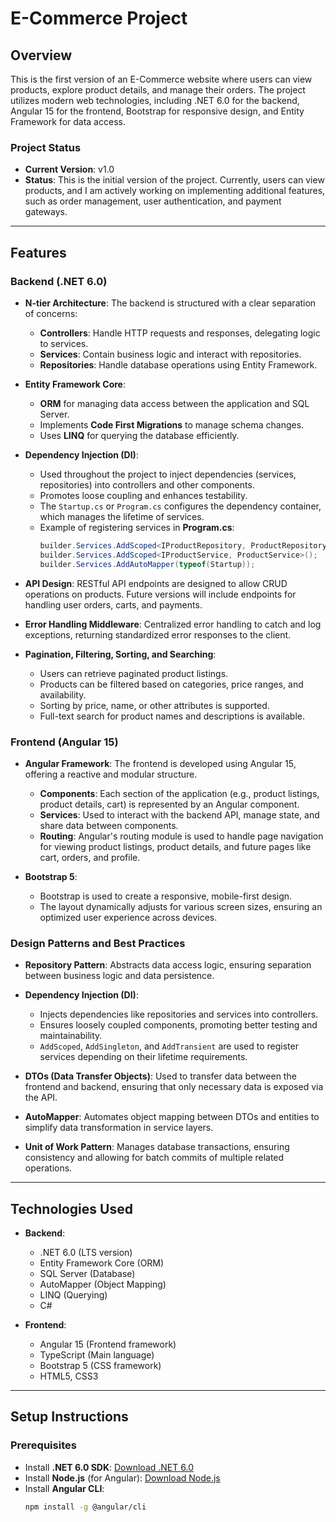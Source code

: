 # E-Commerce Project

## Overview

This is the first version of an E-Commerce website where users can view products, explore product details, and manage their orders. The project utilizes modern web technologies, including .NET 6.0 for the backend, Angular 15 for the frontend, Bootstrap for responsive design, and Entity Framework for data access.

### Project Status
- **Current Version**: v1.0
- **Status**: This is the initial version of the project. Currently, users can view products, and I am actively working on implementing additional features, such as order management, user authentication, and payment gateways.

---

## Features

### Backend (.NET 6.0)
- **N-tier Architecture**: The backend is structured with a clear separation of concerns:
  - **Controllers**: Handle HTTP requests and responses, delegating logic to services.
  - **Services**: Contain business logic and interact with repositories.
  - **Repositories**: Handle database operations using Entity Framework.
  
- **Entity Framework Core**: 
  - **ORM** for managing data access between the application and SQL Server.
  - Implements **Code First Migrations** to manage schema changes.
  - Uses **LINQ** for querying the database efficiently.

- **Dependency Injection (DI)**:
  - Used throughout the project to inject dependencies (services, repositories) into controllers and other components.
  - Promotes loose coupling and enhances testability.
  - The `Startup.cs` or `Program.cs` configures the dependency container, which manages the lifetime of services.
  - Example of registering services in **Program.cs**:
    ```csharp
    builder.Services.AddScoped<IProductRepository, ProductRepository>();
    builder.Services.AddScoped<IProductService, ProductService>();
    builder.Services.AddAutoMapper(typeof(Startup));
    ```

- **API Design**: RESTful API endpoints are designed to allow CRUD operations on products. Future versions will include endpoints for handling user orders, carts, and payments.

- **Error Handling Middleware**: Centralized error handling to catch and log exceptions, returning standardized error responses to the client.

- **Pagination, Filtering, Sorting, and Searching**:
  - Users can retrieve paginated product listings.
  - Products can be filtered based on categories, price ranges, and availability.
  - Sorting by price, name, or other attributes is supported.
  - Full-text search for product names and descriptions is available.

### Frontend (Angular 15)
- **Angular Framework**: The frontend is developed using Angular 15, offering a reactive and modular structure.
  - **Components**: Each section of the application (e.g., product listings, product details, cart) is represented by an Angular component.
  - **Services**: Used to interact with the backend API, manage state, and share data between components.
  - **Routing**: Angular's routing module is used to handle page navigation for viewing product listings, product details, and future pages like cart, orders, and profile.

- **Bootstrap 5**: 
  - Bootstrap is used to create a responsive, mobile-first design.
  - The layout dynamically adjusts for various screen sizes, ensuring an optimized user experience across devices.

### Design Patterns and Best Practices
- **Repository Pattern**: Abstracts data access logic, ensuring separation between business logic and data persistence.
- **Dependency Injection (DI)**: 
  - Injects dependencies like repositories and services into controllers.
  - Ensures loosely coupled components, promoting better testing and maintainability.
  - `AddScoped`, `AddSingleton`, and `AddTransient` are used to register services depending on their lifetime requirements.
  
- **DTOs (Data Transfer Objects)**: Used to transfer data between the frontend and backend, ensuring that only necessary data is exposed via the API.
- **AutoMapper**: Automates object mapping between DTOs and entities to simplify data transformation in service layers.
- **Unit of Work Pattern**: Manages database transactions, ensuring consistency and allowing for batch commits of multiple related operations.

---

## Technologies Used

- **Backend**: 
  - .NET 6.0 (LTS version)
  - Entity Framework Core (ORM)
  - SQL Server (Database)
  - AutoMapper (Object Mapping)
  - LINQ (Querying)
  - C#

- **Frontend**: 
  - Angular 15 (Frontend framework)
  - TypeScript (Main language)
  - Bootstrap 5 (CSS framework)
  - HTML5, CSS3

---

## Setup Instructions

### Prerequisites

- Install **.NET 6.0 SDK**: [Download .NET 6.0](https://dotnet.microsoft.com/download/dotnet/6.0)
- Install **Node.js** (for Angular): [Download Node.js](https://nodejs.org/en/download/)
- Install **Angular CLI**: 
  ```bash
  npm install -g @angular/cli
